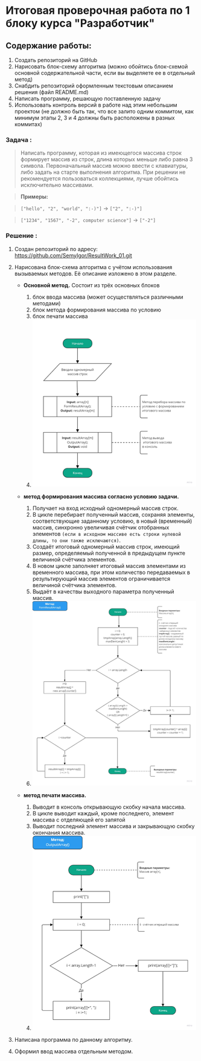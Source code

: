 # Итоговая проверочная работа по 1 блоку курса "Разработчик"

## Содержание работы:

1. Создать репозиторий на GitHub
2. Нарисовать блок-схему алгоритма (можно обойтись блок-схемой основной содержательной части, если вы выделяете ее в отдельный метод)
3. Снабдить репозиторий оформленным текстовым описанием решения (файл README.md)
4. Написать программу, решающую поставленную задачу
5. Использовать контроль версий в работе над этим небольшим проектом (не должно быть так, что все залито одним коммитом, как минимум этапы 2, 3 и 4 должны быть расположены в разных коммитах)

### **Задача :**

> Написать программу, которая из имеющегося массива строк формирует массив из строк, длина которых меньше либо равна 3 символа. Первоначальный массив можно ввести с клавиатуры, либо задать на старте выполнения алгоритма. При решении не рекомендуется пользоваться коллекциями, лучше обойтись исключительно массивами.

> **Примеры:**

> `["hello", "2", "world", ":-)"]` -> `["2", ":-)"]`

> `["1234", "1567", "-2", computer science"]` -> `["-2"]`

### **Решение :**

1. Создан репозиторий по адресу: https://github.com/SemyIgor/ResultWork_01.git

2. Нарисована блок-схема алгоритма с учётом использования вызываемых методов. Её описание изложено в этом разделе.

   - **Основной метод.** Состоит из трёх основных блоков

     1. блок ввода массива (может осуществляться различными методами)
     2. блок метода формирования массива по условию
     3. блок печати массива
     4. <img src="./img/mainScheme.jpg">

   - **метод формирования массива согласно условию задачи.**

     1. Получает на вход исходный одномерный массив строк.
     2. В цикле перебирает полученный массив, сохраняя элементы, соответствующие заданному условию, в новый (временный) массив, синхронно увеличивая счётчик отобранных элементов `(если в исходном массиве есть строки нулевой длины, то они также исключаются)`.
     3. Создаёт итоговый одномерный массив строк, имеющий размер, определяемый полученной в предыдущем пункте величиной счётчика элементов.
     4. В новом цикле заполняет итоговый массив элементами из временного массива, при этом количество передаваемых в результирующий массив элементов ограничивается величиной счётчика элементов.
     5. Выдаёт в качествы выходного параметра полученный массив.
     6. <img src="./img/formArray.jpg">

   - **метод печати массива.**

     1. Выводит в консоль открывающую скобку начала массива.
     2. В цикле выводит каждый, кроме последнего, элемент массива с отделяющей его запятой
     3. Выводит последний элемент массива и закрывающую скобку окончания массива.
     4. <img src="./img/printArray.jpg">

3. Написана программа по данному алгоритму.
4. Оформил ввод массива отдельным методом.
